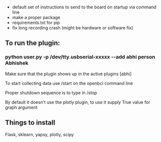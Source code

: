  
* default set of instructions to send to the board on startup via command line
* make a proper package
* requirements.txt for pip
* fix long recording crash (might be hardware or software fix)


## To run the plugin: 
### python user.py -p /dev/tty.usbserial-xxxxx --add abhi person Abhishek 
Make sure that the plugin shows up in the active plugins [abhi]

To start collecting data use /start on the openbci command line 

Proper shutdown sequence is to type in /stop 

By default it doesn't use the plotly plugin, to use it supply True value for graph argument 

## Things to install 
Flask, sklearn, yapsy, plotly, scipy


